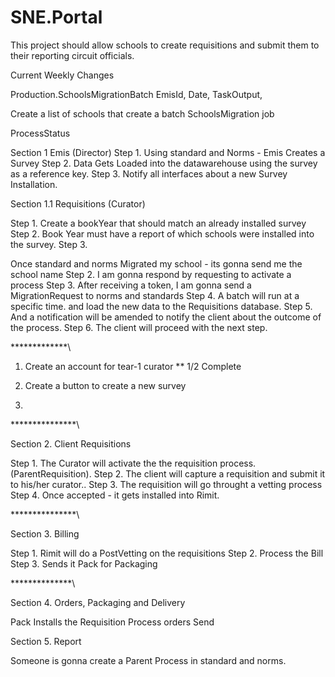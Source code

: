 # SNE.Portal
This project should allow schools to create requisitions and submit them to their reporting circuit officials.

Current Weekly Changes

Production.SchoolsMigrationBatch 
EmisId,
Date,
TaskOutput,
 


Create a list of schools that
create a batch
SchoolsMigration job 



ProcessStatus 


Section 1 Emis (Director)
Step 1. Using standard and Norms - Emis Creates a Survey
Step 2. Data Gets Loaded into the datawarehouse using the survey as a reference key.
Step 3. Notify all interfaces about a new Survey Installation.




Section 1.1  Requisitions (Curator)

Step 1. Create a bookYear that should match an already installed survey
Step 2. Book Year must have a report of which schools were installed into the survey. 
Step 3. 

Once standard and norms Migrated my school - its gonna send me the school name 
Step 2. I am gonna respond by requesting to activate a process 
Step 3. After receiving a token, I am gonna send a MigrationRequest to norms and standards 
Step 4. A batch will run at a specific time. and load the new data to the Requisitions database. 
Step 5. And a notification will be amended to notify the client about the outcome of the process. 
Step 6. The client will proceed with the next step.


*************\

1. Create an account for tear-1 curator 
 ** 1/2 Complete
2. Create a button to create a new survey

3. 

***************\

Section 2. Client Requisitions

Step 1. The Curator will activate the the requisition process. (ParentRequisition).
Step 2. The client  will capture a requisition and submit it to his/her curator..
Step 3. The requisition will go throught a vetting process 
Step 4. Once accepted - it gets installed into Rimit. 

***************\

Section 3. Billing

Step 1. Rimit will do a PostVetting on the requisitions
Step 2. Process the Bill 
Step 3. Sends it Pack for Packaging

**************\

Section 4. Orders, Packaging and Delivery

Pack Installs the Requisition 
Process orders 
Send

Section 5. Report 

Someone is gonna create a Parent Process in standard and norms.




